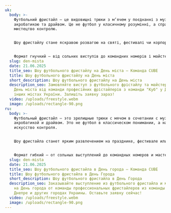 ```yaml
---
uk:
  body: >-
    Футбольний фристайл – це видовищні трюки з м’ячем у поєднанні з музикою,
    акробатикою та драйвом. Це не футбол у класичному розумінні, а справжнє
    мистецтво контролю.


    Шоу фристайлу стане яскравою розвагою на святі, фестивалі чи корпоративі. Енергія, динаміка та інтерактив з глядачами створюють незабутню атмосферу.


    Формат гнучкий – від сольних виступів до командних номерів і майстер-класів. Це сучасно, ефектно й завжди вражає публіку.
  slug: den-mista
  date: 21.06.2025
  title_seo: Шоу футбольного фристайлу на День міста — Команда CUBE
  title: Шоу футбольного фристайлу на День міста
  short_description: Шоу футбольного фристайлу на День міста
  description_seo: Замовляйте виступ з футбольного фрістайлу та майстер-клас на
    День міста від команди професійних фрістайлерів з команди "Куб" у Дніпрі та
    інших містах України. Залишіть заявку зараз!
  video: /uploads/freestyle.webm
  image: /uploads/rectangle-90.png
ru:
  body: >-
    Футбольный фристайл — это зрелищные трюки с мячом в сочетании с музыкой,
    акробатикой и драйвом. Это не футбол в классическом понимании, а настоящее
    искусство контроля.


    Шоу фристайла станет ярким развлечением на празднике, фестивале или корпоративе. Энергия, динамика и интерактив со зрителями создают незабываемую атмосферу.


    Формат гибкий — от сольных выступлений до командных номеров и мастер-классов. Это современно, эффектно и всегда впечатляет публику.
  slug: den-mista
  date: 21.06.2025
  title_seo: Шоу футбольного фристайла в День города — Команда CUBE
  title: Шоу футбольного фристайла в День Города
  short_description: Шоу футбольного фристайла в День Города
  description_seo: Заказывайте выступление из футбольного фристайла и мастер-класс
    на День города от команды профессиональных фристайлеров из команды "Куб" в
    Днепре и других городах Украины. Оставьте заявку сейчас!
  video: /uploads/freestyle.webm
  image: /uploads/rectangle-90.png
---
```

